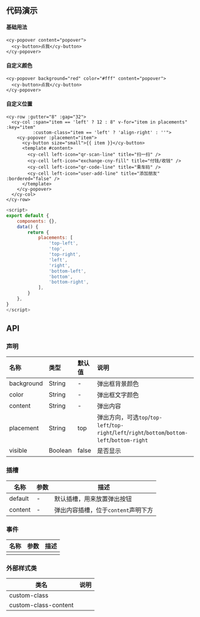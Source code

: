 ## 代码演示

#### 基础用法

```vue
<cy-popover content="popover">
  <cy-button>点我</cy-button>
</cy-popover>
```

#### 自定义颜色

```vue
<cy-popover background="red" color="#fff" content="popover">
  <cy-button>点我</cy-button>
</cy-popover>
```

#### 自定义位置

```vue
<cy-row :gutter="8" :gap="32">
  <cy-col :span="item == 'left' ? 12 : 8" v-for="item in placements" :key="item"
          :custom-class="item == 'left' ? 'align-right' : ''">
    <cy-popover :placement="item">
      <cy-button size="small">{{ item }}</cy-button>
      <template #content>
        <cy-cell left-icon="qr-scan-line" title="扫一扫" />
        <cy-cell left-icon="exchange-cny-fill" title="付钱/收钱" />
        <cy-cell left-icon="qr-code-line" title="乘车码" />
        <cy-cell left-icon="user-add-line" title="添加朋友" :bordered="false" />
      </template>
    </cy-popover>
  </cy-col>
</cy-row>
```

```js
<script>
export default {
	components: {},
	data() {
		return {
			placements: [
				'top-left',
				'top',
				'top-right',
				'left',
				'right',
				'bottom-left',
				'bottom',
				'bottom-right',
			],
		}
	},
}
</script>
```



## API

### 声明

| 名称       | 类型    | 默认值 | 说明                                                         | 必传        |
| :--------- | :------ | :----- | :----------------------------------------------------------- | :---------- |
| background | String  | -      | 弹出框背景颜色                                               | N           |
| color      | String  | -      | 弹出框文字颜色                                               | N           |
| content    | String  | -      | 弹出内容                                                     | String/slot |
| placement  | String  | top    | 弹出方向，可选`top`/`top-left`/`top-right`/`left`/`right`/`bottom`/`bottom-left`/`bottom-right` | N           |
| visible    | Boolean | false  | 是否显示                                                     | N           |

### 插槽

| 名称    | 参数 | 描述                                |
| ------- | ---- | ----------------------------------- |
| default | -    | 默认插槽，用来放置弹出按钮          |
| content | -    | 弹出内容插槽，位于`content`声明下方 |

### 事件

| 名称 | 参数 | 描述 |
| ---- | ---- | ---- |
|      |      |      |

### 外部样式类

| 类名                 | 说明 |
| -------------------- | ---- |
| custom-class         |      |
| custom-class-content |      |

